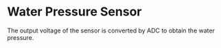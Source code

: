 # Water Pressure Sensor
The output voltage of the sensor is converted by ADC to obtain the water pressure.
